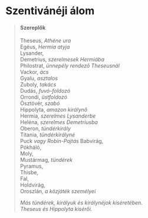 <!-- ======================================================================
--- Search engine
title:          Szentivánéji álom
keywords:       szentivánéj, álom, vígjáték
description:    William Shakespeare: Szentivánéji álom.
--- Menu system
order:          130
text:           Szentivánéji álom
hidden:         false
umbel:          false
--- Page properties
id:             /comedies/a-midsummer-nights-dream
document:       
layout:         layout-2-left
$-left:         play-list
searchable:     true
======================================================================= -->

# Szentivánéji álom

>   #### Szereplők
>   
>   Theseus, _Athéne ura_  
    Egéus, _Hermia atyja_  
    Lysander,  
    Demetrius, _szerelmesek Hermiába_  
    Philostrat, _ünnepély rendező Theseusnál_  
    Vackor, _ács_  
    Gyalu, _asztalos_  
    Zuboly, _takács_  
    Dudás, _fuvó-foldozó_  
    Orrondi, _üstfoldozó_  
    Ösztövér, _szabó_  
    Hippolyta, _amazon királynő_  
    Hermia, _szerelmes Lysanderbe_  
    Heléna, _szerelmes Demetriusba_  
    Oberon, _tündérkirály_  
    Titania, _tündérkirályné_  
    Puck _vagy Robin-Pajtás_ 
    Babvirág,  
    Pókháló,  
    Moly,  
    Mustármag, _tündérek_  
    Pyramus,  
    Thisbe,  
    Fal,  
    Holdvirág,  
    Oroszlán, _a közjáték személyei_
>   
>   _Más tündérek, királyuk és királynéjok kiséretében.  
    Theseus és Hippolyta kisérői._
